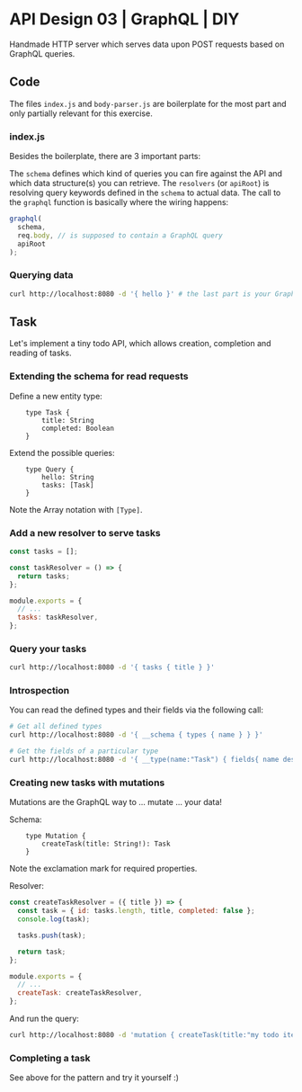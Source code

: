 # API Design 03 | GraphQL | DIY

Handmade HTTP server which serves data upon POST requests based on GraphQL queries.

## Code

The files `index.js` and `body-parser.js` are boilerplate for the most part and only partially relevant for this exercise.

### index.js

Besides the boilerplate, there are 3 important parts:

The `schema` defines which kind of queries you can fire against the API and which data structure(s) you can retrieve.
The `resolvers` (or `apiRoot`) is resolving query keywords defined in the `schema` to actual data.
The call to the `graphql` function is basically where the wiring happens:

```js
graphql(
  schema,
  req.body, // is supposed to contain a GraphQL query
  apiRoot
);
```

### Querying data

```bash
curl http://localhost:8080 -d '{ hello }' # the last part is your GraphQL query
```

## Task

Let's implement a tiny todo API, which allows creation, completion and reading of tasks.

### Extending the schema for read requests

Define a new entity type:

```
    type Task {
        title: String
        completed: Boolean
    }
```

Extend the possible queries:

```
    type Query {
        hello: String
        tasks: [Task]
    }
```

Note the Array notation with `[Type]`.

### Add a new resolver to serve tasks

```javascript
const tasks = [];

const taskResolver = () => {
  return tasks;
};

module.exports = {
  // ...
  tasks: taskResolver,
};
```

### Query your tasks

```bash
curl http://localhost:8080 -d '{ tasks { title } }'
```

### Introspection

You can read the defined types and their fields via the following call:

```bash
# Get all defined types
curl http://localhost:8080 -d '{ __schema { types { name } } }'

# Get the fields of a particular type
curl http://localhost:8080 -d '{ __type(name:"Task") { fields{ name description } } }'
```

### Creating new tasks with mutations

Mutations are the GraphQL way to ... mutate ... your data!

Schema:

```
    type Mutation {
        createTask(title: String!): Task
    }
```

Note the exclamation mark for required properties.

Resolver:

```javascript
const createTaskResolver = ({ title }) => {
  const task = { id: tasks.length, title, completed: false };
  console.log(task);

  tasks.push(task);

  return task;
};

module.exports = {
  // ...
  createTask: createTaskResolver,
};
```

And run the query:

```bash
curl http://localhost:8080 -d 'mutation { createTask(title:"my todo item") { id title completed } }'
```

### Completing a task

See above for the pattern and try it yourself :)
